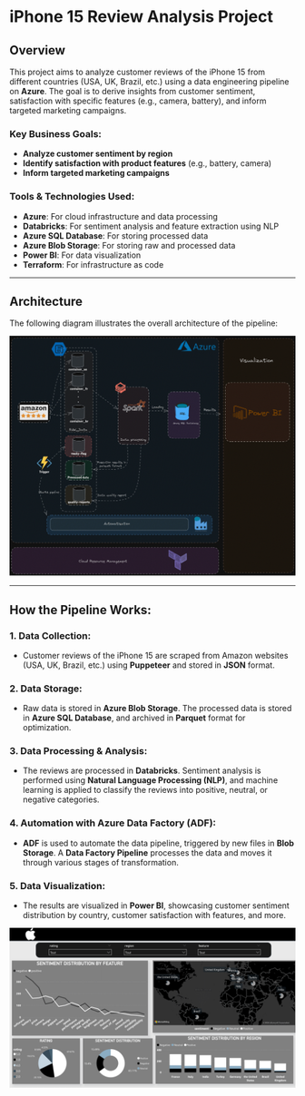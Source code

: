 # iPhone 15 Review Analysis Project

## Overview

This project aims to analyze customer reviews of the iPhone 15 from different countries (USA, UK, Brazil, etc.) using a data engineering pipeline on **Azure**. The goal is to derive insights from customer sentiment, satisfaction with specific features (e.g., camera, battery), and inform targeted marketing campaigns.

### Key Business Goals:
- **Analyze customer sentiment by region** 
- **Identify satisfaction with product features** (e.g., battery, camera) 
- **Inform targeted marketing campaigns** 

### Tools & Technologies Used:
- **Azure**: For cloud infrastructure and data processing
- **Databricks**: For sentiment analysis and feature extraction using NLP
- **Azure SQL Database**: For storing processed data
- **Azure Blob Storage**: For storing raw and processed data
- **Power BI**: For data visualization
- **Terraform**: For infrastructure as code

---

## Architecture

The following diagram illustrates the overall architecture of the pipeline:

![Architecture Diagram](architecture/architecture.png)

---

## How the Pipeline Works:

### 1. Data Collection:
- Customer reviews of the iPhone 15 are scraped from Amazon websites (USA, UK, Brazil, etc.) using **Puppeteer** and stored in **JSON** format.

### 2. Data Storage:
- Raw data is stored in **Azure Blob Storage**. The processed data is stored in **Azure SQL Database**, and archived in **Parquet** format for optimization.

### 3. Data Processing & Analysis:
- The reviews are processed in **Databricks**. Sentiment analysis is performed using **Natural Language Processing (NLP)**, and machine learning is applied to classify the reviews into positive, neutral, or negative categories.

### 4. Automation with Azure Data Factory (ADF):
- **ADF** is used to automate the data pipeline, triggered by new files in **Blob Storage**. A **Data Factory Pipeline** processes the data and moves it through various stages of transformation.

### 5. Data Visualization:
- The results are visualized in **Power BI**, showcasing customer sentiment distribution by country, customer satisfaction with features, and more.

![Power BI Dashboard](Dashboard/reviews_dashboard.png)

